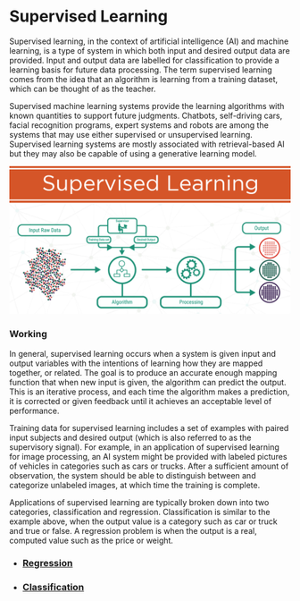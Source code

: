 # Supervised Learning
Supervised learning, in the context of artificial intelligence (AI) and machine learning, is a type of system in which both input and desired output data are provided. Input and output data are labelled for classification to provide a learning basis for future data processing. The term supervised learning comes from the idea that an algorithm is learning from a training dataset, which can be thought of as the teacher.


Supervised machine learning systems provide the learning algorithms with known quantities to support future judgments. Chatbots, self-driving cars, facial recognition programs, expert systems and robots are among the systems that may use either supervised or unsupervised learning. Supervised learning systems are mostly associated with retrieval-based AI but they may also be capable of using a generative learning model.

![](../../images/Supervised-Learning.jpg)

### Working
In general, supervised learning occurs when a system is given input and output variables with the intentions of learning how they are mapped together, or related. The goal is to produce an accurate enough mapping function that when new input is given, the algorithm can predict the output. This is an iterative process, and each time the algorithm makes a prediction, it is corrected or given feedback until it achieves an acceptable level of performance.

Training data for supervised learning includes a set of examples with paired input subjects and desired output (which is also referred to as the supervisory signal). For example, in an application of supervised learning for image processing, an AI system might be provided with labeled pictures of vehicles in categories such as cars or trucks. After a sufficient amount of observation, the system should be able to distinguish between and categorize unlabeled images, at which time the training is complete.

Applications of supervised learning are typically broken down into two categories, classification and regression. Classification is similar to the example above, when the output value is a category such as car or truck and true or false. A regression problem is when the output is a real, computed value such as the price or weight.


- ### [Regression](Machine_Learning/Supervised_Learning/Regression/Linear.md)
- ### [Classification](Machine_Learning/Supervised_Learning/Regression/Linear.md)
